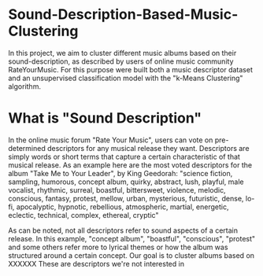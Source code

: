 # Sound-Description-Based-Music-Clustering
In this project, we aim to cluster different music albums based on their sound-description, as described by users of online music community RateYourMusic. For this purpose were built both a music descriptor dataset and an unsupervised classification model with the "k-Means Clustering" algorithm.

# What is "Sound Description"
In the online music forum "Rate Your Music", users can vote on pre-determined descriptors for any musical release they want. Descriptors are simply words or short terms that capture a certain characteristic of that musical release. As an example here are the most voted descriptors for the album "Take Me to Your Leader", by King Geedorah: "science fiction, sampling, humorous, concept album, quirky, abstract, lush, playful, male vocalist, rhythmic, surreal, boastful, bittersweet, violence, melodic, conscious, fantasy, protest, mellow, urban, mysterious, futuristic, dense, lo-fi, apocalyptic, hypnotic, rebellious, atmospheric, martial, energetic, eclectic, technical, complex, ethereal, cryptic"

As can be noted, not all descriptors refer to sound aspects of a certain release. In this example, "concept album", "boastful", "conscious", "protest" and some others refer more to lyrical themes or how the album was structured around a certain concept. Our goal is to cluster albums based on XXXXXX These are descriptors we're not interested in
